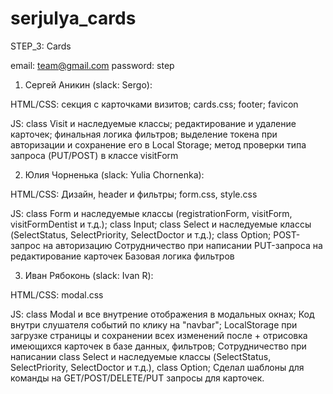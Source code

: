 # serjulya_cards

STEP_3: Cards

email: team@gmail.com
password: step

1. Сергей Аникин (slack: Sergo):

HTML/CSS:
cекция с карточками визитов;
cards.css;
footer;
favicon

JS:
class Visit и наследуемые классы;
редактирование и удаление карточек;
финальная логика фильтров;
выделение токена при авторизации и сохранение его в Local Storage;
метод проверки типа запроса (PUT/POST) в классе visitForm

2. Юлия Чорненька (slack: Yulia Chornenka):

HTML/CSS:
Дизайн, header и фильтры;
form.css, style.css

JS:
class Form и наследуемые классы (registrationForm, visitForm, visitFormDentist и т.д.);
class Input;
class Select и наследуемые классы (SelectStatus, SelectPriority, SelectDoctor и т.д.);
class Option;
POST-запрос на авторизацию
Сотрудничество при написании PUT-запроса на редактирование карточек
Базовая логика фильтров

3. Иван Рябоконь (slack: Ivan R):

HTML/CSS:
modal.css

JS:
class Modal и все внутрение отображения в модальных окнах;
Код внутри слушателя событий по клику на "navbar";
LocalStorage при загрузке страницы и сохранении всех изменений после + отрисовка имеющихся 
карточек в базе данных, фильтров;
Сотрудничество при написании class Select и наследуемые классы (SelectStatus, SelectPriority, 
SelectDoctor и т.д.), class Option;
Сделал шаблоны для команды на GET/POST/DELETE/PUT запросы для карточек.
